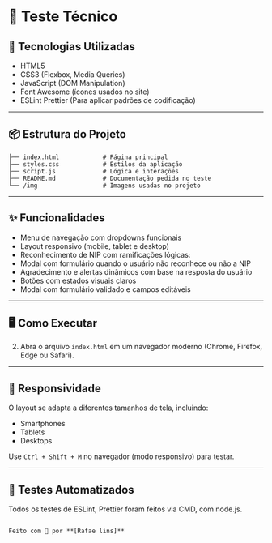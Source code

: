 # 🧾 Teste Técnico


## 🔧 Tecnologias Utilizadas

- HTML5
- CSS3 (Flexbox, Media Queries)
- JavaScript (DOM Manipulation)
- Font Awesome (ícones usados no site)
- ESLint Prettier (Para aplicar padrões de codificação)

---

## 📦 Estrutura do Projeto

```
├── index.html            # Página principal
├── styles.css            # Estilos da aplicação
├── script.js             # Lógica e interações
├── README.md             # Documentação pedida no teste
└── /img                  # Imagens usadas no projeto
```

---

## ✨ Funcionalidades

- Menu de navegação com dropdowns funcionais
- Layout responsivo (mobile, tablet e desktop)
- Reconhecimento de NIP com ramificações lógicas:
- Modal com formulário quando o usuário não reconhece ou não a NIP
- Agradecimento e alertas dinâmicos com base na resposta do usuário
- Botões com estados visuais claros
- Modal com formulário validado e campos editáveis

---

## 🖥️ Como Executar

2. Abra o arquivo `index.html` em um navegador moderno (Chrome, Firefox, Edge ou Safari).

---

## 📱 Responsividade

O layout se adapta a diferentes tamanhos de tela, incluindo:
- Smartphones
- Tablets
- Desktops

Use `Ctrl + Shift + M` no navegador (modo responsivo) para testar.

---

## 🧪 Testes Automatizados 

Todos os testes de ESLint, Prettier foram feitos via CMD, com node.js.
``` 

Feito com 💙 por **[Rafae lins]**
